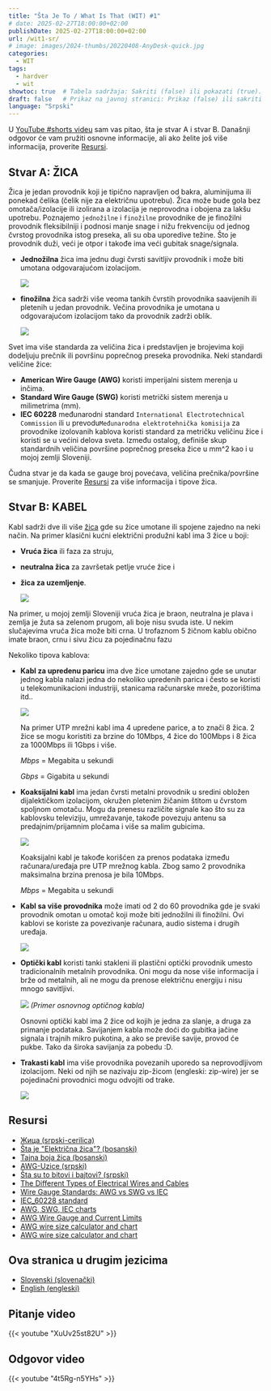 ```yaml
---
title: "Šta Je To / What Is That (WIT) #1"
# date: 2025-02-27T18:00:00+02:00
publishDate: 2025-02-27T18:00:00+02:00
url: /wit1-sr/
# image: images/2024-thumbs/20220408-AnyDesk-quick.jpg
categories: 
  - WIT
tags: 
  - hardver
  - wit
showtoc: true  # Tabela sadržaja: Sakriti (false) ili pokazati (true).
draft: false   # Prikaz na javnoj stranici: Prikaz (false) ili sakriti (true).
language: "Srpski"
---
```


U [YouTube #shorts videu](#videa---pitanje-i-odgovor "Kliknite/tapnite za skok na odeljak na odeljak: Videa - pitanje i odgovor!") sam vas pitao, šta je stvar A i stvar B. Današnji odgovor će vam pružiti osnovne informacije, ali ako želite još više informacija, proverite [Resursi](#resursi "Kliknite/tapnite Kliknite/tapnite za skok na odeljak: Resursi!").

## Stvar A: ŽICA

Žica je jedan provodnik koji je tipično napravljen od bakra, aluminijuma ili ponekad čelika (čelik nije za električnu upotrebu). Žica može bude gola bez omotača/izolacije ili izolirana a izolacija je neprovodna i obojena za lakšu upotrebu. Poznajemo `jednožilne` i `finožilne` provodnike de je finožilni provodnik fleksibilniji i podnosi manje snage i nižu frekvenciju od jednog čvrstog provodnika istog preseka, ali su oba uporedive težine. Što je provodnik duži, veći je otpor i takođe ima veći gubitak snage/signala.

- **Jednožilna** žica ima jednu dugi čvrsti savitljiv provodnik i može biti umotana odgovarajućom izolacijom.

  ![](/images/WIT1/Wire_solid.jpg)
- **finožilna** žica sadrži više veoma tankih čvrstih provodnika saavijenih ili pletenih u jedan provodnik. Večina provodnika je umotana u odgovarajućom izolacijom tako da provodnik zadrži oblik.

  ![](/images/WIT1/Wire_stranded.jpg)

Svet ima više standarda za veličina žica i predstavljen je brojevima koji dodeljuju prečnik ili površinu poprečnog preseka provodnika. Neki standardi veličine žice:

- **American Wire Gauge (AWG)** koristi imperijalni sistem merenja u inčima.
- **Standard Wire Gauge (SWG)** koristi metrički sistem merenja u milimetrima (mm).
- **IEC 60228** međunarodni standard `International Electrotechnical Commission` ili u prevodu`Međunarodna elektrotehnička komisija` za provodnike izolovanih kablova koristi standard za metričku veličinu žice i koristi se u većini delova sveta. Između ostalog, definiše skup standardnih veličina površine poprečnog preseka žice u mm^2 kao i u mojoj zemlji Sloveniji.

Čudna stvar je da kada se gauge broj povećava, veličina prečnika/površine se smanjuje. Proverite [Resursi](#resursi "Kliknite/tapnite da biste prešli na odeljak: Resursi!") za više informacija i tipove žica.

## Stvar B: KABEL

Kabl sadrži dve ili više [žica](#stvar-a-žica "Kliknite/tapnite da biste prešli na odeljak: Stvar A: ŽICA!") gde su žice umotane ili spojene zajedno na neki način. Na primer klasični kućni električni produžni kabl ima 3 žice u boji:

- **Vruća žica** ili faza za struju,
- **neutralna žica** za završetak petlje vruće žice i 
- **žica za uzemljenje**. 

  ![](/images/WIT1/Cable_multi-wire.jpg)
 
Na primer, u mojoj zemlji Sloveniji vruća žica je braon, neutralna je plava i zemlja je žuta sa zelenom prugom, ali boje nisu svuda iste. U nekim slučajevima vruća žica može biti crna. U trofaznom 5 žičnom kablu obično imate braon, crnu i sivu žicu za pojedinačnu fazu

Nekoliko tipova kablova:

- **Kabl za upredenu paricu** ima dve žice umotane zajedno gde se unutar jednog kabla nalazi jedna do nekoliko upredenih parica i često se koristi u telekomunikacioni industriji, stanicama računarske mreže, pozorištima itd..
  
   ![](/images/WIT1/Cable_twisted_pair.jpg)

  Na primer UTP mrežni kabl ima 4 upredene parice, a to znači 8 žica. 2 žice se mogu koristiti za brzine do 10Mbps, 4 žice do 100Mbps i 8 žica za 1000Mbps ili 1Gbps i više.
  
  *Mbps* = Megabita u sekundi
  
  *Gbps* = Gigabita u sekundi
- **Koaksijalni kabl** ima jedan čvrsti metalni provodnik u sredini obložen dijalektičkom izolacijom, okružen pletenim žičanim štitom u čvrstom spoljnom omotaču. Mogu da prenesu različite signale kao što su za kablovsku televiziju, umrežavanje, takođe povezuju antenu sa predajnim/prijamnim pločama i više sa malim gubicima.
  
  ![](/images/WIT1/Sr_Koaksialan_kabal.jpg)

  Koaksijalni kabl je takođe korišćen za prenos podataka između računara/uređaja pre UTP mrežnog kabla. Zbog samo 2 provodnika maksimalna brzina prenosa je bila 10Mbps.
  
  *Mbps* = Megabita u sekundi
- **Kabl sa više provodnika** može imati od 2 do 60 provodnika gde je svaki provodnik omotan u omotač koji može biti jednožilni ili finožilni. Ovi kablovi se koriste za povezivanje računara, audio sistema i drugih uređaja.
  
  ![](/images/WIT1/Cable_multi-wire.jpg)
- **Optički kabl** koristi tanki stakleni ili plastični optički provodnik umesto tradicionalnih metalnih provodnika. Oni mogu da nose više informacija i brže od metalnih, ali ne mogu da prenose električnu energiju i nisu mnogo savitljivi.
  
  ![](/images/WIT1/Sr_Basic_fiber_optic_cable_construction.jpg)
  *(Primer osnovnog optičnog kabla)*

  Osnovni optički kabl ima 2 žice od kojih je jedna za slanje, a druga za primanje podataka. Savijanjem kabla može doći do gubitka jačine signala i trajnih mikro pukotina, a ako se previše savije, provod će pukbe. Tako da široka savijanja za pobedu :D.
- **Trakasti kabl** ima više provodnika povezanih uporedo sa neprovodljivom izolacijom. Neki od njih se nazivaju zip-žicom (engleski: zip-wire) jer se pojedinačni provodnici mogu odvojiti od trake.
  
  ![](/images/WIT1/Wire_braided.jpeg)

## Resursi

- [Жица (srpski-cerilica)](https://sr.wikipedia.org/sr-ec/%D0%96%D0%B8%D1%86%D0%B0 "Kliknite/tapnize za posetu stranice!")
- [Šta je "Električna žica"? (bosanski)](https://ba.pcba-emsfactory.com/info/what-is-electrical-wire-53905513.html "Kliknite/tapnize za posetu stranice!")
- [Tajna boja žica (bosanski)](https://ba.hongzhoucable.com/news/how-to-distinguish-the-purpose-and-function-of-52462091.html "Kliknite/tapnize za posetu stranice!")
- [AWG-Uzice (srpski)](https://www.teslacables.com/proizvod/169 "Kliknite/tapnize za posetu stranice!")
- [Šta su to bitovi i bajtovi? (srpski)](https://sl.wikipedia.org/wiki/Bajt "Kliknite/tapnize za posetu stranice!")
- [The Different Types of Electrical Wires and Cables](https://www.jameco.com/Jameco/workshop/Howitworks/different-types-of-electrical-wire-and-cable.html "Kliknite/tapnize za posetu stranice!")
- [Wire Gauge Standards: AWG vs SWG vs IEC](https://jemelectronics.com/how-wire-gauge-sizes-work/ "Kliknite/tapnize za posetu stranice!")
- [IEC_60228 standard](https://en.wikipedia.org/wiki/IEC_60228 "Kliknite/tapnize za posetu stranice!")
- [AWG, SWG, IEC charts](https://www.codeready.org/guides/wire-gauge-chart/ "Kliknite/tapnize za posetu stranice!")
- [AWG Wire Gauge and Current Limits](https://www.powerstream.com/Wire_Size.htm "Kliknite/tapnize za posetu stranice!")
- [AWG wire size calculator and chart](https://www.rapidtables.com/calc/wire/wire-gauge-chart.html#chart "Kliknite/tapnize za posetu stranice!")
- [AWG wire size calculator and chart](https://www.sveznan.com/kompjuteri/sta-su-to-bitovi-i-bajtovi/ "Kliknite/tapnize za posetu stranice!")

## Ova stranica u drugim jezicima

- [Slovenski (slovenački)](/wit1-sl/ "Kliknite/tapnite da otvorite!")
- [English (engleski)](/wit1-en/ "Kliknite/tapnite da otvorite!")

## Pitanje video
{{< youtube "XuUv25st82U" >}}

## Odgovor video
{{< youtube "4t5Rg-n5YHs" >}}